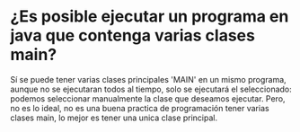 # ¿Es posible ejecutar un programa en java que contenga varias clases main?

Sí se puede tener varias clases principales 'MAIN' en un mismo programa, aunque no se ejecutaran
todos al tiempo, solo se ejecutará el seleccionado: podemos seleccionar manualmente la clase
que deseamos ejecutar. 
Pero, no es lo ideal, no es una buena practica de programación tener
varias clases main, lo mejor es tener una unica clase principal.
